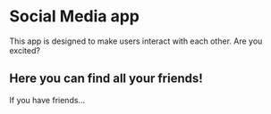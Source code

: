 # Social Media app 
This app is designed to make users interact with each other. Are you excited? 

## Here you can find all your friends! 
If you have friends...


